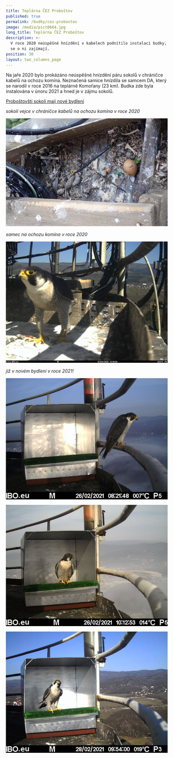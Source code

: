 ```yaml
---
title: Teplárna ČEZ Proboštov
published: true
permalink: /budky/cez-probostov
image: /media/pict0664.jpg
long_title: Teplárna ČEZ Proboštov
description: >-
  V roce 2020 neúspěšné hnízdění v kabelech podnítilo instalaci budky, sokoli už
  se o ni zajímají.
position: 30
layout: two_columns_page
---
```

Na jaře 2020 bylo prokázáno neúspěšné hnízdění páru sokolů v chráničce kabelů na ochozu komína. Neznačená samice hnízdila se samcem DA, který se narodil v roce 2016 na teplárně Komořany (23 km). Budka zde byla instalována v únoru 2021 a hned je v zájmu sokolů.



[Proboštovští sokoli mají nové bydlení](/news/proboštovští-sokoli-mají-nové-bydlení)



_sokolí vejce v chráničce kabelů na ochozu komína v roce 2020_

![](/media/p5200045_620.jpg)

_samec na ochozu komína v roce 2020_

![](/media/pict0009_da_620.jpg)

_již v novém bydlení v roce 2021!_

![](/media/pict0694.jpg)

![](/media/pict0716.jpg)

![](/media/pict0972.jpg)
